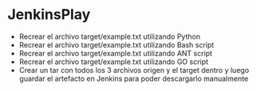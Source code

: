 # JenkinsPlay

- Recrear el archivo target/example.txt utilizando Python
- Recrear el archivo target/example.txt utilizando Bash script
- Recrear el archivo target/example.txt utilizando ANT script
- Recrear el archivo target/example.txt utilizando GO script
- Crear un tar con todos los 3 archivos origen y el target dentro y luego guardar el artefacto en Jenkins para poder descargarlo manualmente
